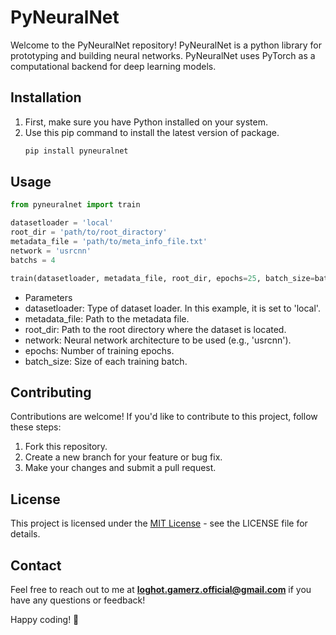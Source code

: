 PyNeuralNet
============

Welcome to the PyNeuralNet repository! PyNeuralNet is a python library for prototyping and building neural networks. PyNeuralNet uses PyTorch as a computational backend for deep learning models.

## Installation

1. First, make sure you have Python installed on your system.
2. Use this pip command to install the latest version of package.
   ```bash
   pip install pyneuralnet
   ```

## Usage
```python
from pyneuralnet import train

datasetloader = 'local'
root_dir = 'path/to/root_diractory'
metadata_file = 'path/to/meta_info_file.txt'
network = 'usrcnn'
batchs = 4

train(datasetloader, metadata_file, root_dir, epochs=25, batch_size=batchs, network=network)

```
- Parameters
-  datasetloader: Type of dataset loader. In this example, it is set to 'local'.
-  metadata_file: Path to the metadata file.
-  root_dir: Path to the root directory where the dataset is located.
-  network: Neural network architecture to be used (e.g., 'usrcnn').
-  epochs: Number of training epochs.
-  batch_size: Size of each training batch.

## Contributing

Contributions are welcome! If you'd like to contribute to this project, follow these steps:
1. Fork this repository.
2. Create a new branch for your feature or bug fix.
3. Make your changes and submit a pull request.

## License

This project is licensed under the [MIT License](https://github.com/ItzLoghotXD/PyNeuralNet/blob/main/LICENSE) - see the LICENSE file for details.

## Contact

Feel free to reach out to me at **loghot.gamerz.official@gmail.com** if you have any questions or feedback!

Happy coding! 🚀
